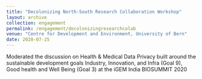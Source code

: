 ```yaml
---
title: "Decolonizing North-South Research Collaboration Workshop"
layout: archive
collection: engagement
permalink: /engagement/decolonizingresearchcolab
venue: "Centre for Development and Environment, University of Bern"
date: 2020-07-25
---
```


Moderated the discussion on Health & Medical Data Privacy built around the sustainable development goals Industry, Innovation, and Infra (Goal 9), Good health and Well Being (Goal 3) at the iGEM India BIOSUMMIT 2020

<!--more-->